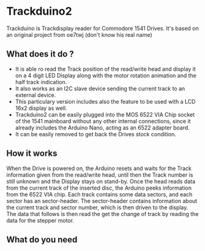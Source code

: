 # Trackduino2
Trackduino is Trackdisplay reader for Commodore 1541 Drives. It's based on an original project from oe7twj (don't know his real name) 

## What does it do ? 
- It is able ro read the Track position of the read/write head and display it on a 4 digit LED Display along with the motor rotation animation and the half track indication.
- It also works as an I2C slave device sending the current track to an external device.
- This particulary version includes also the feature to be used with a LCD 16x2 display as well. 
- Trackduino2 can be easily plugged into the MOS 6522 VIA Chip socket of the 1541 mainboard without any other internal connections, since it already includes the Arduino Nano, acting as an 6522 adapter board. 
- It can be easily removed to get back the Drives stock condition. 

## How it works 
When the Drive is powered on, the Arduino resets and waits for the Track information given from the read/write head, until then the Track number is still unknown and the Display stays on stand-by.
Once the head reads data from the current track of the inserted disc, the Arduino peeks information from the 6522 VIA chip. Each track contains some data sectors, and each sector has an sector-header. The sector-header contains information about the current track and sector number, which is then driven to the display. 
The data that follows is then read the get the change of track by reading the data for the stepper motor.
## What do you need


